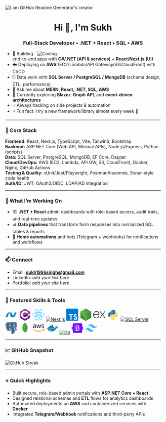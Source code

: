 
![I am GitHub Readme Generator's creator](https://github.com/iSukhSingh/iSukhSingh/blob/main/banner.png)

<h1 align="center">Hi 👋, I'm Sukh</h1>
<h3 align="center">Full-Stack Developer • .NET + React • SQL • AWS</h3>

<img align="right" alt="Coding" width="400" src="https://github.com/iSukhSingh/iSukhSingh/blob/main/hello.gif">

- 🔭 Building end-to-end apps with **C#/.NET (API & services)** + **React/Next.js (UI)**  
- ☁️ Deploying on **AWS** (EC2/Lambda/API Gateway/S3/CloudFront) with CI/CD  
- 🗄️ Data work with **SQL Server / PostgreSQL / MongoDB** (schema design, ETL, performance)  
- 💬 Ask me about **MERN, React, .NET, SQL, AWS**  
- 🌱 Currently exploring **Blazor**, **Graph API**, and **event-driven architectures**  
- 💡 Always hacking on side projects & automation  
- ⚡ Fun fact: I try a new framework/library almost every week 🙂

---

### 🧰 Core Stack
**Frontend:** React, Next.js, TypeScript, Vite, Tailwind, Bootstrap  
**Backend:** ASP.NET Core (Web API, Minimal APIs), Node.js/Express, Python (scripts)  
**Data:** SQL Server, PostgreSQL, MongoDB, EF Core, Dapper  
**Cloud/DevOps:** AWS (EC2, Lambda, API GW, S3, CloudFront), Docker, Nginx, GitHub Actions  
**Testing & Quality:** xUnit/Jest/Playwright, Postman/Insomnia, Sonar-style code health  
**Auth/ID:** JWT, OAuth2/OIDC, LDAP/AD integration

---

### 🔬 What I’m Working On
- 🏗️ **.NET + React** admin dashboards with role-based access, audit trails, and real-time updates  
- 📊 **Data pipelines** that transform form responses into normalized SQL tables & reports  
- 🤖 **Home automations** and bots (Telegram + webhooks) for notifications and workflows

---

### 📫 Connect
- Email: **sukh1996singh@gmail.com**  
- LinkedIn: *add your link here*  
- Portfolio: *add your site here*

---

### 🧩 Featured Skills & Tools
<p align="left">
  <a href="https://dotnet.microsoft.com/"><img src="https://raw.githubusercontent.com/devicons/devicon/master/icons/dot-net/dot-net-original.svg" width="40" height="40" alt=".NET"/></a>
  <a href="https://learn.microsoft.com/aspnet/core/"><img src="https://raw.githubusercontent.com/devicons/devicon/master/icons/csharp/csharp-original.svg" width="40" height="40" alt="C#"/></a>
  <a href="https://react.dev/"><img src="https://raw.githubusercontent.com/devicons/devicon/master/icons/react/react-original.svg" width="40" height="40" alt="React"/></a>
  <a href="https://nextjs.org/"><img src="https://cdn.worldvectorlogo.com/logos/nextjs-2.svg" width="40" height="40" alt="Next.js"/></a>
  <a href="https://www.typescriptlang.org/"><img src="https://raw.githubusercontent.com/devicons/devicon/master/icons/typescript/typescript-original.svg" width="40" height="40" alt="TypeScript"/></a>
  <a href="https://nodejs.org/"><img src="https://raw.githubusercontent.com/devicons/devicon/master/icons/nodejs/nodejs-original.svg" width="40" height="40" alt="Node.js"/></a>
  <a href="https://expressjs.com/"><img src="https://raw.githubusercontent.com/devicons/devicon/master/icons/express/express-original.svg" width="40" height="40" alt="Express"/></a>
  <a href="https://www.python.org/"><img src="https://raw.githubusercontent.com/devicons/devicon/master/icons/python/python-original.svg" width="40" height="40" alt="Python"/></a>
  <a href="https://www.microsoft.com/en-us/sql-server"><img src="https://www.svgrepo.com/show/303229/microsoft-sql-server-logo.svg" width="40" height="40" alt="SQL Server"/></a>
  <a href="https://www.postgresql.org/"><img src="https://raw.githubusercontent.com/devicons/devicon/master/icons/postgresql/postgresql-original.svg" width="40" height="40" alt="PostgreSQL"/></a>
  <a href="https://www.mongodb.com/"><img src="https://raw.githubusercontent.com/devicons/devicon/master/icons/mongodb/mongodb-original.svg" width="40" height="40" alt="MongoDB"/></a>
  <a href="https://aws.amazon.com/"><img src="https://raw.githubusercontent.com/devicons/devicon/master/icons/amazonwebservices/amazonwebservices-original.svg" width="40" height="40" alt="AWS"/></a>
  <a href="https://www.docker.com/"><img src="https://raw.githubusercontent.com/devicons/devicon/master/icons/docker/docker-original.svg" width="40" height="40" alt="Docker"/></a>
  <a href="https://git-scm.com/"><img src="https://www.vectorlogo.zone/logos/git-scm/git-scm-icon.svg" width="40" height="40" alt="Git"/></a>
  <a href="https://getbootstrap.com/"><img src="https://raw.githubusercontent.com/devicons/devicon/master/icons/bootstrap/bootstrap-original.svg" width="40" height="40" alt="Bootstrap"/></a>
  <a href="https://tailwindcss.com/"><img src="https://raw.githubusercontent.com/devicons/devicon/master/icons/tailwindcss/tailwindcss-plain.svg" width="40" height="40" alt="Tailwind"/></a>
</p>

---

### 📈 GitHub Snapshot
<p>
  <img src="https://github-readme-streak-stats.herokuapp.com?user=iSukhSingh" alt="GitHub Streak"/>
</p>


---

### ⭐ Quick Highlights
- Built secure, role-based admin portals with **ASP.NET Core + React**  
- Designed relational schemas and **ETL** flows for analytics dashboards  
- Automated deployments on **AWS** and containerized services with **Docker**  
- Integrated **Telegram/Webhook** notifications and third-party APIs
